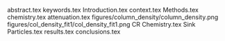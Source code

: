 abstract.tex
keywords.tex
Introduction.tex
context.tex
Methods.tex
chemistry.tex
attenuation.tex
figures/column_density/column_density.png
figures/col_density_fit1/col_density_fit1.png
CR Chemistry.tex
Sink Particles.tex
results.tex
conclusions.tex